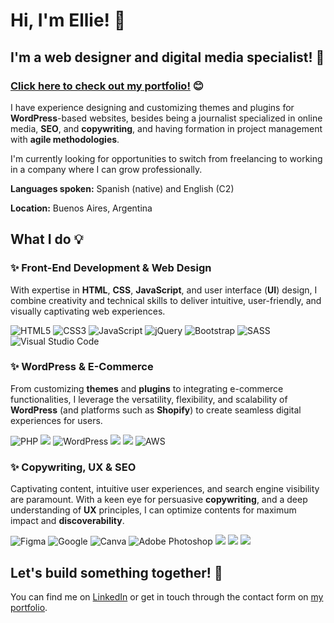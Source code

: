 # Hi, I'm Ellie! :wave:
## I'm a  web designer  and  digital media specialist! :dizzy:

### [Click here to check out my portfolio!](https://elyrod85.github.io/ElyPortfolio/) :blush:

I have experience designing and customizing themes and plugins for  **WordPress**-based websites, besides being a journalist specialized in online media,  **SEO**, and  **copywriting**, and having formation in project management with  **agile methodologies**.

I'm currently looking for opportunities to switch from freelancing to working in a company where I can grow professionally.

**Languages spoken:**  Spanish (native) and English (C2)

**Location:** Buenos Aires, Argentina


## What I do :bulb:

### ✨ Front-End Development & Web Design
With expertise in **HTML**, **CSS**, **JavaScript**, and user interface (**UI**) design, I combine creativity and technical skills to deliver intuitive, user-friendly, and visually captivating web experiences.

![HTML5](https://img.shields.io/badge/html5-%23E34F26.svg?style=for-the-badge&logo=html5&logoColor=white) ![CSS3](https://img.shields.io/badge/css3-%231572B6.svg?style=for-the-badge&logo=css3&logoColor=white) ![JavaScript](https://img.shields.io/badge/javascript-%23323330.svg?style=for-the-badge&logo=javascript&logoColor=%23F7DF1E) ![jQuery](https://img.shields.io/badge/jquery-%230769AD.svg?style=for-the-badge&logo=jquery&logoColor=white) ![Bootstrap](https://img.shields.io/badge/bootstrap-%238511FA.svg?style=for-the-badge&logo=bootstrap&logoColor=white) ![SASS](https://img.shields.io/badge/SASS-hotpink.svg?style=for-the-badge&logo=SASS&logoColor=white) ![Visual Studio Code](https://img.shields.io/badge/Visual%20Studio%20Code-0078d7.svg?style=for-the-badge&logo=visual-studio-code&logoColor=white)

### ✨ WordPress & E-Commerce
From customizing **themes** and **plugins** to integrating e-commerce functionalities, I leverage the versatility, flexibility, and scalability of **WordPress** (and platforms such as **Shopify**) to create seamless digital experiences for users.

![PHP](https://img.shields.io/badge/php-%23777BB4.svg?style=for-the-badge&logo=php&logoColor=white) <img src='https://img.shields.io/badge/SQL-100000?style=for-the-badge&logo=none&logoColor=white&labelColor=black&color=5F5F5F'/> ![WordPress](https://img.shields.io/badge/WordPress-%23117AC9.svg?style=for-the-badge&logo=WordPress&logoColor=white) <img src='https://img.shields.io/badge/WooCommerce-100000?style=for-the-badge&logo=none&logoColor=white&labelColor=black&color=AD1EBD'/> <img src='https://img.shields.io/badge/Shopify-100000?style=for-the-badge&logo=&logoColor=white&labelColor=black&color=2CA326'/> ![AWS](https://img.shields.io/badge/AWS-%23FF9900.svg?style=for-the-badge&logo=amazon-aws&logoColor=white)

### ✨ Copywriting, UX & SEO
Captivating content, intuitive user experiences, and search engine visibility are paramount. With a keen eye for persuasive **copywriting**, and a deep understanding of **UX** principles, I can optimize contents for maximum impact and **discoverability**.

![Figma](https://img.shields.io/badge/figma-%23F24E1E.svg?style=for-the-badge&logo=figma&logoColor=white) ![Google](https://img.shields.io/badge/google-4285F4?style=for-the-badge&logo=google&logoColor=white) ![Canva](https://img.shields.io/badge/Canva-%2300C4CC.svg?style=for-the-badge&logo=Canva&logoColor=white) ![Adobe Photoshop](https://img.shields.io/badge/adobe%20photoshop-%2331A8FF.svg?style=for-the-badge&logo=adobe%20photoshop&logoColor=white) <img src='https://img.shields.io/badge/SEO-100000?style=for-the-badge&logo=none&logoColor=white&labelColor=black&color=FF2727'/> <img src='https://img.shields.io/badge/Copywriting-100000?style=for-the-badge&logo=&logoColor=white&labelColor=black&color=3F764F'/> <img src='https://img.shields.io/badge/UX_Writing-100000?style=for-the-badge&logo=&logoColor=white&labelColor=black&color=604179'/>


## Let's build something together! :wrench:
You can find me on [LinkedIn](https://www.linkedin.com/in/eleonorarod85/) or get in touch through the contact form on [my portfolio](https://elyrod85.github.io/ElyPortfolio/).
